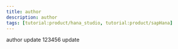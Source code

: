 ```yaml
---
title: author
description: author
tags: [tutorial:product/hana_studio, tutorial:product/sapHana]
---
```

author
update
123456
update
